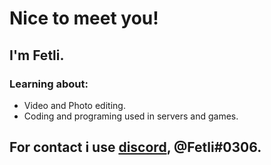 # Nice to meet you!
## I'm Fetli.
### Learning about:
- Video and Photo editing.
- Coding and programing used in servers and games.
## For contact i use [discord](https://discord.com/), @Fetli#0306.


<!---
fetlito/fetlito is a ✨ special ✨ repository because its `README.md` (this file) appears on your GitHub profile.
You can click the Preview link to take a look at your changes.
--->
